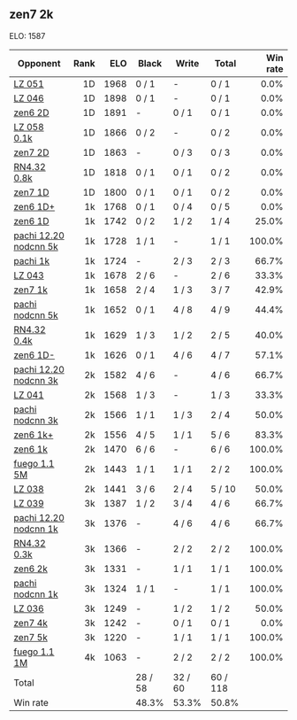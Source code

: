 ## zen7 2k ##

ELO: 1587

Opponent | Rank | ELO | Black | Write | Total | Win rate
---------|-----:|----:|-------|-------|-------|-------:
[LZ 051](LZ%20051.md) | 1D | 1968 | 0 / 1 | - | 0 / 1 | 0.0%
[LZ 046](LZ%20046.md) | 1D | 1898 | 0 / 1 | - | 0 / 1 | 0.0%
[zen6 2D](zen6%202D.md) | 1D | 1891 | - | 0 / 1 | 0 / 1 | 0.0%
[LZ 058 0.1k](LZ%20058%200.1k.md) | 1D | 1866 | 0 / 2 | - | 0 / 2 | 0.0%
[zen7 2D](zen7%202D.md) | 1D | 1863 | - | 0 / 3 | 0 / 3 | 0.0%
[RN4.32 0.8k](RN4.32%200.8k.md) | 1D | 1818 | 0 / 1 | 0 / 1 | 0 / 2 | 0.0%
[zen7 1D](zen7%201D.md) | 1D | 1800 | 0 / 1 | 0 / 1 | 0 / 2 | 0.0%
[zen6 1D+](zen6%201D+.md) | 1k | 1768 | 0 / 1 | 0 / 4 | 0 / 5 | 0.0%
[zen6 1D](zen6%201D.md) | 1k | 1742 | 0 / 2 | 1 / 2 | 1 / 4 | 25.0%
[pachi 12.20 nodcnn 5k](pachi%2012.20%20nodcnn%205k.md) | 1k | 1728 | 1 / 1 | - | 1 / 1 | 100.0%
[pachi 1k](pachi%201k.md) | 1k | 1724 | - | 2 / 3 | 2 / 3 | 66.7%
[LZ 043](LZ%20043.md) | 1k | 1678 | 2 / 6 | - | 2 / 6 | 33.3%
[zen7 1k](zen7%201k.md) | 1k | 1658 | 2 / 4 | 1 / 3 | 3 / 7 | 42.9%
[pachi nodcnn 5k](pachi%20nodcnn%205k.md) | 1k | 1652 | 0 / 1 | 4 / 8 | 4 / 9 | 44.4%
[RN4.32 0.4k](RN4.32%200.4k.md) | 1k | 1629 | 1 / 3 | 1 / 2 | 2 / 5 | 40.0%
[zen6 1D-](zen6%201D-.md) | 1k | 1626 | 0 / 1 | 4 / 6 | 4 / 7 | 57.1%
[pachi 12.20 nodcnn 3k](pachi%2012.20%20nodcnn%203k.md) | 2k | 1582 | 4 / 6 | - | 4 / 6 | 66.7%
[LZ 041](LZ%20041.md) | 2k | 1568 | 1 / 3 | - | 1 / 3 | 33.3%
[pachi nodcnn 3k](pachi%20nodcnn%203k.md) | 2k | 1566 | 1 / 1 | 1 / 3 | 2 / 4 | 50.0%
[zen6 1k+](zen6%201k+.md) | 2k | 1556 | 4 / 5 | 1 / 1 | 5 / 6 | 83.3%
[zen6 1k](zen6%201k.md) | 2k | 1470 | 6 / 6 | - | 6 / 6 | 100.0%
[fuego 1.1 5M](fuego%201.1%205M.md) | 2k | 1443 | 1 / 1 | 1 / 1 | 2 / 2 | 100.0%
[LZ 038](LZ%20038.md) | 2k | 1441 | 3 / 6 | 2 / 4 | 5 / 10 | 50.0%
[LZ 039](LZ%20039.md) | 3k | 1387 | 1 / 2 | 3 / 4 | 4 / 6 | 66.7%
[pachi 12.20 nodcnn 1k](pachi%2012.20%20nodcnn%201k.md) | 3k | 1376 | - | 4 / 6 | 4 / 6 | 66.7%
[RN4.32 0.3k](RN4.32%200.3k.md) | 3k | 1366 | - | 2 / 2 | 2 / 2 | 100.0%
[zen6 2k](zen6%202k.md) | 3k | 1331 | - | 1 / 1 | 1 / 1 | 100.0%
[pachi nodcnn 1k](pachi%20nodcnn%201k.md) | 3k | 1324 | 1 / 1 | - | 1 / 1 | 100.0%
[LZ 036](LZ%20036.md) | 3k | 1249 | - | 1 / 2 | 1 / 2 | 50.0%
[zen7 4k](zen7%204k.md) | 3k | 1242 | - | 0 / 1 | 0 / 1 | 0.0%
[zen7 5k](zen7%205k.md) | 3k | 1220 | - | 1 / 1 | 1 / 1 | 100.0%
[fuego 1.1 1M](fuego%201.1%201M.md) | 4k | 1063 | - | 2 / 2 | 2 / 2 | 100.0%
Total | | | 28 / 58 | 32 / 60 | 60 / 118 | 
Win rate| | | 48.3% | 53.3% | 50.8% | 
